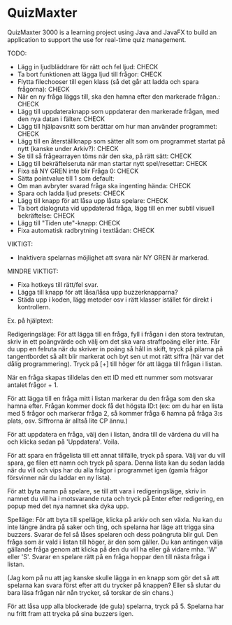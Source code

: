 # QuizMaxter
QuizMaxter 3000 is a learning project using Java and JavaFX to build an application to support the use for real-time quiz management.

TODO:
- Lägg in ljudbläddrare för rätt och fel ljud: CHECK
- Ta bort funktionen att lägga ljud till frågor: CHECK
- Flytta filechooser till egen klass (så det går att ladda och spara frågorna): CHECK
- När en ny fråga läggs till, ska den hamna efter den markerade frågan.: CHECK
- Lägg till uppdateraknapp som uppdaterar den markerade frågan, med den nya datan i fälten: CHECK
- Lägg till hjälpavsnitt som berättar om hur man använder programmet: CHECK
- Lägg till en återställknapp som sätter allt som om programmet startat på nytt (kanske under Arkiv?): CHECK
- Se till så frågearrayen töms när den ska, på rätt sätt: CHECK
- Lägg till bekräftelseruta när man startar nytt spel/resettar: CHECK
- Fixa så NY GREN inte blir Fråga 0: CHECK
- Sätta pointvalue till 1 som default: 
- Om man avbryter svarad fråga ska ingenting hända: CHECK
- Spara och ladda ljud presets: CHECK
- Lägg till knapp för att låsa upp låsta spelare: CHECK
- Ta bort dialogruta vid uppdaterad fråga, lägg till en mer subtil visuell bekräftelse: CHECK
- Lägg till "Tiden ute"-knapp: CHECK
- Fixa automatisk radbrytning i textlådan: CHECK

VIKTIGT:
- Inaktivera spelarnas möjlighet att svara när NY GREN är markerad.

MINDRE VIKTIGT:
- Fixa hotkeys till rätt/fel svar.
- Lägga till knapp för att låsa/låsa upp buzzerknapparna?
- Städa upp i koden, lägg metoder osv i rätt klasser istället för direkt i kontrollern.

Ex. på hjälptext:

Redigeringsläge:
För att lägga till en fråga, fyll i frågan i den stora textrutan, skriv in ett poängvärde och välj om det ska vara straffpoäng eller inte.
Får du upp en felruta när du skriver in poäng så håll in skift, tryck på pilarna på tangentbordet så allt blir markerat och byt sen ut mot rätt siffra (här var det dålig programmering).
Tryck på [+] till höger för att lägga till frågan i listan.

När en fråga skapas tilldelas den ett ID med ett nummer som motsvarar antalet frågor + 1.

För att lägga till en fråga mitt i listan markerar du den fråga som den ska hamna efter. Frågan kommer dock få det högsta ID:t
(ex: om du har en lista med 5 frågor och markerar fråga 2, så kommer fråga 6 hamna på fråga 3:s plats, osv. Siffrorna är alltså lite CP ännu.)

För att uppdatera en fråga, välj den i listan, ändra till de värdena du vill ha och klicka sedan på 'Uppdatera'. Voila.

För att spara en frågelista till ett annat tillfälle, tryck på spara. Välj var du vill spara, ge filen ett namn och tryck på spara.
Denna lista kan du sedan ladda när du vill och vips har du alla frågor i programmet igen (gamla frågor försvinner när du laddar en ny lista).


För att byta namn på spelare, se till att vara i redigeringsläge, skriv in namnet du vill ha i motsvarande ruta och tryck på Enter efter redigering,
en popup med det nya namnet ska dyka upp.


Spelläge:
För att byta till spelläge, klicka på arkiv och sen växla.
Nu kan du inte längre ändra på saker och ting, och spelarna har läge att trigga sina buzzers. Svarar de fel så låses spelaren och dess poängruta blir gul.
Den fråga som är vald i listan till höger, är den som gäller. Du kan antingen välja gällande fråga genom att klicka på den du vill ha eller gå vidare mha. 'W' eller 'S'.
Svarar en spelare rätt på en fråga hoppar den till nästa fråga i listan.

(Jag kom på nu att jag kanske skulle lägga in en knapp som gör det så att spelarna kan svara först efter att du trycker på knappen? Eller så slutar du bara läsa frågan när nån trycker, så torskar de sin chans.)

För att låsa upp alla blockerade (de gula) spelarna, tryck på 5. Spelarna har nu fritt fram att trycka på sina buzzers igen.

